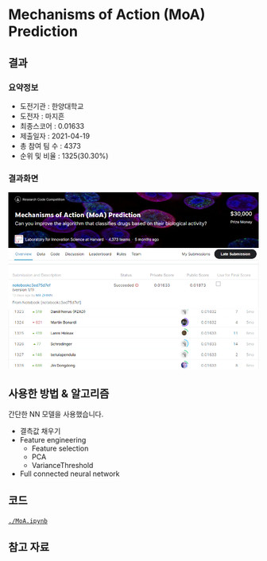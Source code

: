 # Mechanisms of Action (MoA) Prediction

## 결과

### 요약정보

- 도전기관 : 한양대학교
- 도전자 : 마지흔
- 최종스코어 : 0.01633
- 제출일자 : 2021-04-19
- 총 참여 팀 수 : 4373
- 순위 및 비율 : 1325(30.30%)

### 결과화면

![img1](./img/img1.png)
![img2](./img/img2.png)
![img3](./img/img3.png)

## 사용한 방법 & 알고리즘

간단한 NN 모델을 사용했습니다.

- 결측값 채우기
- Feature engineering
  - Feature selection
  - PCA
  - VarianceThreshold
- Full connected neural network

## 코드

[`./MoA.ipynb`](./MOA.ipynb)

## 참고 자료
